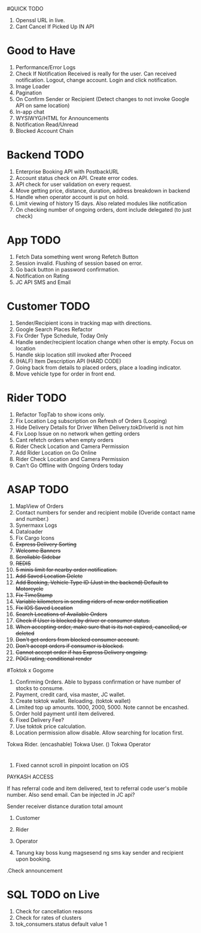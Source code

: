 #QUICK TODO

1. Openssl URL in live.
2. Cant Cancel If Picked Up IN API

# Good to Have

1. Performance/Error Logs
2. Check If Notification Received is really for the user. Can received notification. Logout, change account. Login and click notification.
3. Image Loader
4. Pagination
5. On Confirm Sender or Recipient (Detect changes to not invoke Google API on same location)
6. In-app chat
7. WYSIWYG/HTML for Announcements
8. Notification Read/Unread
9. Blocked Account Chain

# Backend TODO

1. Enterprise Booking API with PostbackURL
2. Account status check on API. Create error codes.
3. API check for user validation on every request.
4. Move getting price, distance, duration, address breakdown in backend
5. Handle when operator account is put on hold.
6. Limit viewing of history 15 days. Also related modules like notification
7. On checking number of ongoing orders, dont include delegated (to just check)

# App TODO

1. Fetch Data something went wrong Refetch Button
2. Session invalid. Flushing of session based on error.
3. Go back button in password confirmation.
4. Notification on Rating
5. JC API SMS and Email

# Customer TODO

1. Sender/Recipient icons in tracking map with directions.
2. Google Search Places Refactor
3. Fix Order Type Schedule, Today Only
4. Handle sender/recipient location change when other is empty. Focus on location
5. Handle skip location still invoked after Proceed
6. (HALF) Item Description API (HARD CODE)
7. Going back from details to placed orders, place a loading indicator.
8. Move vehicle type for order in front end.

# Rider TODO

1. Refactor TopTab to show icons only.
2. Fix Location Log subscription on Refresh of Orders (Looping)
3. Hide Delivery Details for Driver When Delivery.tokDriverId is not him
4. Fix Loop Issue on no network when getting orders
5. Cant refetch orders when empty orders
6. Rider Check Location and Camera Permission
7. Add Rider Location on Go Online
8. Rider Check Location and Camera Permission
9. Can't Go Offline with Ongoing Orders today

# ASAP TODO

1. MapView of Orders
2. Contact numbers for sender and recipient mobile (Overide contact name and number.)
3. Synermaxx Logs
4. Dataloader
5. Fix Cargo Icons
6. ~~Express Delivery Sorting~~
7. ~~Welcome Banners~~
8. ~~Scrollable Sidebar~~
9. ~~REDIS~~
10. ~~5 minis limit for nearby order notification.~~
11. ~~Add Saved Location Delete~~
12. ~~Add Booking, Vehicle Type ID (Just in the backend) Default to Motorcycle~~
13. ~~Fix TimeStamp~~
14. ~~Variable kilometers in sending riders of new order notification~~
15. ~~Fix IOS Saved Location~~
16. ~~Search Locations of Available Orders~~
17. ~~Check if User is blocked by driver or consumer status.~~
18. ~~When accepting order, make sure that is its not expired, cancelled, or deleted~~
19. ~~Don't get orders from blocked consumer account.~~
20. ~~Don't accept orders if consumer is blocked.~~
21. ~~Cannot accept order if has Express Delivery ongoing.~~
22. ~~POGI rating, conditional render~~

#Toktok x Gogome

1. Confirming Orders. Able to bypass confirmation or have number of stocks to consume.
2. Payment, credit card, visa master, JC wallet.
3. Create toktok wallet. Reloading. (toktok wallet)
4. Limited top up amounts. 1000, 2000, 5000. Note cannot be encashed.
5. Order hold payment until item delivered.
6. Fixed Delivery Fee?
7. Use toktok price calculation.
8. Location permission allow disable. Allow searching for location first.

Tokwa Rider. (encashable)
Tokwa User. ()
Tokwa Operator

#

1. Fixed cannot scroll in pinpoint location on iOS

PAYKASH ACCESS

If has referral code and item delivered, text to referral code user's mobile number.
Also send email.
Can be injected in JC api?

Sender receiver distance duration total amount

1. Customer
2. Rider
3. Operator

4. Tanung kay boss kung magsesend ng sms kay sender and recipient upon booking.

.Check announcement

# SQL TODO on Live

1. Check for cancellation reasons
2. Check for rates of clusters
3. tok_consumers.status default value 1

